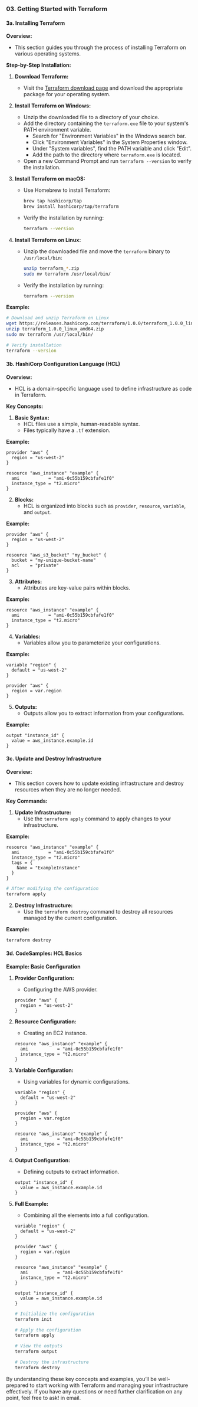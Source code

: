 ### 03. Getting Started with Terraform

#### 3a. Installing Terraform

**Overview:**
- This section guides you through the process of installing Terraform on various operating systems.

**Step-by-Step Installation:**

1. **Download Terraform:**
   - Visit the [Terraform download page](https://www.terraform.io/downloads.html) and download the appropriate package for your operating system.

2. **Install Terraform on Windows:**
   - Unzip the downloaded file to a directory of your choice.
   - Add the directory containing the `terraform.exe` file to your system's PATH environment variable.
     - Search for "Environment Variables" in the Windows search bar.
     - Click "Environment Variables" in the System Properties window.
     - Under "System variables", find the PATH variable and click "Edit".
     - Add the path to the directory where `terraform.exe` is located.
   - Open a new Command Prompt and run `terraform --version` to verify the installation.

3. **Install Terraform on macOS:**
   - Use Homebrew to install Terraform:
     ```sh
     brew tap hashicorp/tap
     brew install hashicorp/tap/terraform
     ```
   - Verify the installation by running:
     ```sh
     terraform --version
     ```

4. **Install Terraform on Linux:**
   - Unzip the downloaded file and move the `terraform` binary to `/usr/local/bin`:
     ```sh
     unzip terraform_*.zip
     sudo mv terraform /usr/local/bin/
     ```
   - Verify the installation by running:
     ```sh
     terraform --version
     ```

**Example:**

```sh
# Download and unzip Terraform on Linux
wget https://releases.hashicorp.com/terraform/1.0.0/terraform_1.0.0_linux_amd64.zip
unzip terraform_1.0.0_linux_amd64.zip
sudo mv terraform /usr/local/bin/

# Verify installation
terraform --version
```

#### 3b. HashiCorp Configuration Language (HCL)

**Overview:**
- HCL is a domain-specific language used to define infrastructure as code in Terraform.

**Key Concepts:**

1. **Basic Syntax:**
   - HCL files use a simple, human-readable syntax.
   - Files typically have a `.tf` extension.

**Example:**
   ```hcl
   provider "aws" {
     region = "us-west-2"
   }

   resource "aws_instance" "example" {
     ami           = "ami-0c55b159cbfafe1f0"
     instance_type = "t2.micro"
   }
   ```

2. **Blocks:**
   - HCL is organized into blocks such as `provider`, `resource`, `variable`, and `output`.

**Example:**
   ```hcl
   provider "aws" {
     region = "us-west-2"
   }

   resource "aws_s3_bucket" "my_bucket" {
     bucket = "my-unique-bucket-name"
     acl    = "private"
   }
   ```

3. **Attributes:**
   - Attributes are key-value pairs within blocks.

**Example:**
   ```hcl
   resource "aws_instance" "example" {
     ami           = "ami-0c55b159cbfafe1f0"
     instance_type = "t2.micro"
   }
   ```

4. **Variables:**
   - Variables allow you to parameterize your configurations.

**Example:**
   ```hcl
   variable "region" {
     default = "us-west-2"
   }

   provider "aws" {
     region = var.region
   }
   ```

5. **Outputs:**
   - Outputs allow you to extract information from your configurations.

**Example:**
   ```hcl
   output "instance_id" {
     value = aws_instance.example.id
   }
   ```

#### 3c. Update and Destroy Infrastructure

**Overview:**
- This section covers how to update existing infrastructure and destroy resources when they are no longer needed.

**Key Commands:**

1. **Update Infrastructure:**
   - Use the `terraform apply` command to apply changes to your infrastructure.

**Example:**
   ```hcl
   resource "aws_instance" "example" {
     ami           = "ami-0c55b159cbfafe1f0"
     instance_type = "t2.micro"
     tags = {
       Name = "ExampleInstance"
     }
   }
   ```

   ```sh
   # After modifying the configuration
   terraform apply
   ```

2. **Destroy Infrastructure:**
   - Use the `terraform destroy` command to destroy all resources managed by the current configuration.

**Example:**
   ```sh
   terraform destroy
   ```

#### 3d. CodeSamples: HCL Basics

**Example: Basic Configuration**

1. **Provider Configuration:**
   - Configuring the AWS provider.

   ```hcl
   provider "aws" {
     region = "us-west-2"
   }
   ```

2. **Resource Configuration:**
   - Creating an EC2 instance.

   ```hcl
   resource "aws_instance" "example" {
     ami           = "ami-0c55b159cbfafe1f0"
     instance_type = "t2.micro"
   }
   ```

3. **Variable Configuration:**
   - Using variables for dynamic configurations.

   ```hcl
   variable "region" {
     default = "us-west-2"
   }

   provider "aws" {
     region = var.region
   }

   resource "aws_instance" "example" {
     ami           = "ami-0c55b159cbfafe1f0"
     instance_type = "t2.micro"
   }
   ```

4. **Output Configuration:**
   - Defining outputs to extract information.

   ```hcl
   output "instance_id" {
     value = aws_instance.example.id
   }
   ```

5. **Full Example:**
   - Combining all the elements into a full configuration.

   ```hcl
   variable "region" {
     default = "us-west-2"
   }

   provider "aws" {
     region = var.region
   }

   resource "aws_instance" "example" {
     ami           = "ami-0c55b159cbfafe1f0"
     instance_type = "t2.micro"
   }

   output "instance_id" {
     value = aws_instance.example.id
   }
   ```

   ```sh
   # Initialize the configuration
   terraform init

   # Apply the configuration
   terraform apply

   # View the outputs
   terraform output

   # Destroy the infrastructure
   terraform destroy
   ```

By understanding these key concepts and examples, you’ll be well-prepared to start working with Terraform and managing your infrastructure effectively. 
If you have any questions or need further clarification on any point, feel free to ask! in email.
